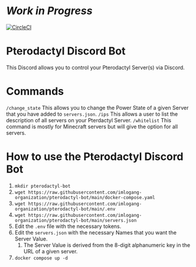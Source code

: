 # *Work in Progress*
[![CircleCI](https://dl.circleci.com/status-badge/img/gh/imlogang-organization/pterodactyl-bot/tree/main.svg?style=svg)](https://dl.circleci.com/status-badge/redirect/gh/imlogang-organization/pterodactyl-bot/tree/main)

# Pterodactyl Discord Bot
This Discord allows you to control your Pterodactyl Server(s) via Discord. 

# Commands
`/change_state` This allows you to change the Power State of a given Server that you have added to `servers.json`.
`/ips` This allows a user to list the description of all servers on your Pterdactyl Server.
`/whitelist` This command is mostly for Minecraft servers but will give the option for all servers.

# How to use the Pterodactyl Discord Bot
1. `mkdir pterodactyl-bot`
2. `wget https://raw.githubusercontent.com/imlogang-organization/pterodactyl-bot/main/docker-compose.yaml`
3. `wget https://raw.githubusercontent.com/imlogang-organization/pterodactyl-bot/main/.env`
4. `wget https://raw.githubusercontent.com/imlogang-organization/pterodactyl-bot/main/servers.json`
5. Edit the `.env` file with the necessary tokens.
6. Edit the `servers.json` with the necessary Names that you want the Server Value.
   1. The Server Value is derived from the 8-digit alphanumeric key in the URL of a given server.
7. `docker compose up -d` 